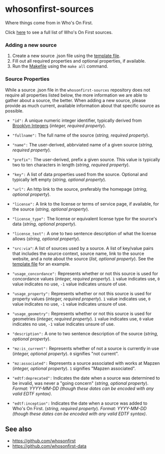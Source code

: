 # whosonfirst-sources

Where things come from in Who's On First.

Click [here](sources/README.md) to see a full list of Who's On First sources.

### Adding a new source

1. Create a new source .json file using the [template file](source_template.json).
2. Fill out all required properties and optional properties, if available.
3. Run the [Makefile](Makefile) using the `make all` command.

### Source Properties

While a source .json file in the `whosonfirst-sources` repository does not require all properties listed below, the more information we are able to gather about a source, the better. When adding a new source, please provide as much current, available information about that specific source as possible.

* `"id":` A unique numeric integer identifier, typically derived from [Brooklyn Integers](https://www.brooklynintegers.com) (_integer, required property_).

* `"fullname":` The full name of the source (_string, required property_).

* `"name":` The user-derived, abbrviated name of a given source (_string, required property_).

* `"prefix":` The user-derived, prefix a given source. This value is typically two to ten characters in length (_string, required property_).

* `"key":` A list of data properties used from the source. Optional and typically left empty (_string, optional property_).

* `"url":`  An http link to the source, preferably the homepage (_string, optional property_).

* `"license":` A link to the license or terms of service page, if available, for the source (_string, optional property_).

* `"license_type":` The license or equivalent license type for the source's data (_string, optional property_).

* `"license_text":` A one to two sentence description of what the license allows (_string, optional property_).

* `"src:via"`: A list of sources used by a source. A list of key/value pairs that includes the source context, source name, link to the source website, and a note about the source (_list, optional property_). See the [template file](source_template.json) for an example.

* `"usage_concordance":` Represents whether or not this source is used for concordance values (_integer, required property_). `1` value indicates use, `0` value indicates no use, `-1` value indicates unsure of use.

* `"usage_property":` Represents whether or not this source is used for property values (_integer, required property_). `1` value indicates use, `0` value indicates no use, `-1` value indicates unsure of use.

* `"usage_geometry":` Represents whether or not this source is used for geometries (_integer, required property_). `1` value indicates use, `0` value indicates no use, `-1` value indicates unsure of use.

* `"description":` A one to two sentence description of the source (_string, optional property_).

* `"mz:is_current":` Represents whether of not a source is currently in use (_integer, optional property_). `0` signifies "not current".

* `"mz:associated":` Represents a source associated with works at Mapzen (_integer, optional property_). `1` signifies "Mapzen associated".

* `"edtf:deprecated":` Indicates the date when a source was determined to be invalid, was never a "going concern" (_string, optional property_). _Format: YYYY-MM-DD (though these dates can be encoded with any valid EDTF syntax)_.

* `"edtf:inception":` Indicates the date when a source was added to Who's On First. (_string, required property_). _Format: YYYY-MM-DD (though these dates can be encoded with any valid EDTF syntax)_.

## See also

* https://github.com/whosonfirst
* https://github.com/whosonfirst-data
